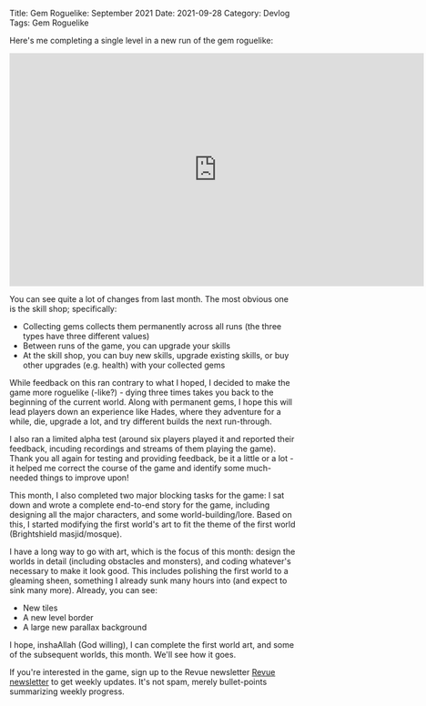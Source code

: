 Title: Gem Roguelike: September 2021
Date: 2021-09-28
Category: Devlog
Tags: Gem Roguelike

Here's me completing a single level in a new run of the gem roguelike:

<iframe width="728" height="410" src="https://www.youtube.com/embed/OXvcXmAjDEo" title="YouTube video player" frameborder="0" allow="accelerometer; autoplay; clipboard-write; encrypted-media; gyroscope; picture-in-picture" allowfullscreen></iframe>

You can see quite a lot of changes from last month. The most obvious one is the skill shop; specifically:

- Collecting gems collects them permanently across all runs (the three types have three different values)
- Between runs of the game, you can upgrade your skills
- At the skill shop, you can buy new skills, upgrade existing skills, or buy other upgrades (e.g. health) with your collected gems

While feedback on this ran contrary to what I hoped, I decided to make the game more roguelike (-like?) - dying three times takes you back to the beginning of the current world. Along with permanent gems, I hope this will lead players down an experience like Hades, where they adventure for a while, die, upgrade a lot, and try different builds the next run-through.

I also ran a limited alpha test (around six players played it and reported their feedback, incuding recordings and streams of them playing the game). Thank you all again for testing and providing feedback, be it a little or a lot - it helped me correct the course of the game and identify some much-needed things to improve upon!

This month, I also completed two major blocking tasks for the game: I sat down and wrote a complete end-to-end story for the game, including designing all the major characters, and some world-building/lore. Based on this, I started modifying the first world's art to fit the theme of the first world (Brightshield masjid/mosque).

I have a long way to go with art, which is the focus of this month: design the worlds in detail (including obstacles and monsters), and coding whatever's necessary to make it look good. This includes polishing the first world to a gleaming sheen, something I already sunk many hours into (and expect to sink many more). Already, you can see:

- New tiles
- A new level border
- A large new parallax background

I hope, inshaAllah (God willing), I can complete the first world art, and some of the subsequent worlds, this month. We'll see how it goes.

If you're interested in the game, sign up to the Revue newsletter [Revue newsletter](https://www.getrevue.co/profile/deengames) to get weekly updates. It's not spam, merely bullet-points summarizing weekly progress.
